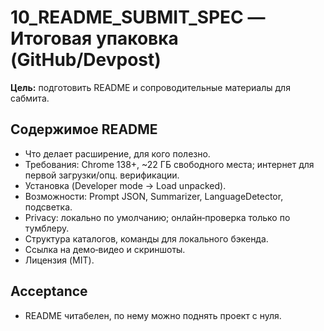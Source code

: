 # 10_README_SUBMIT_SPEC — Итоговая упаковка (GitHub/Devpost)

**Цель:** подготовить README и сопроводительные материалы для сабмита.

## Содержимое README
- Что делает расширение, для кого полезно.
- Требования: Chrome 138+, ~22 ГБ свободного места; интернет для первой загрузки/опц. верификации.
- Установка (Developer mode → Load unpacked).
- Возможности: Prompt JSON, Summarizer, LanguageDetector, подсветка.
- Privacy: локально по умолчанию; онлайн‑проверка только по тумблеру.
- Структура каталогов, команды для локального бэкенда.
- Ссылка на демо‑видео и скриншоты.
- Лицензия (MIT).

## Acceptance
- README читабелен, по нему можно поднять проект с нуля.
